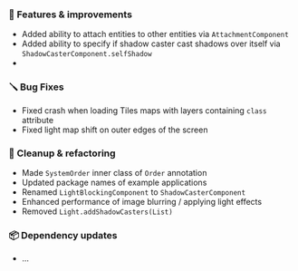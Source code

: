 ### 🚀 Features & improvements

- Added ability to attach entities to other entities via `AttachmentComponent`
- Added ability to specify if shadow caster cast shadows over itself via `ShadowCasterComponent.selfShadow`
- 
### 🪛 Bug Fixes

- Fixed crash when loading Tiles maps with layers containing `class` attribute
- Fixed light map shift on outer edges of the screen

### 🧽 Cleanup & refactoring

- Made `SystemOrder` inner class of `Order` annotation 
- Updated package names of example applications
- Renamed `LightBlockingComponent` to `ShadowCasterComponent`
- Enhanced performance of image blurring / applying light effects
- Removed `Light.addShadowCasters(List)`

### 📦 Dependency updates

- ...